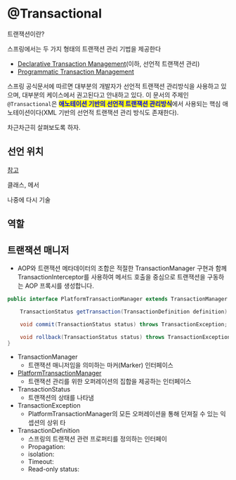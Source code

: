 # @Transactional



트랜잭션이란?



스프링에서는 두 가지 형태의 트랜잭션 관리 기법을 제공한다

* [Declarative Transaction Management](https://docs.spring.io/spring-framework/docs/current/reference/html/data-access.html#transaction-declarative)(이하, 선언적 트랜잭션 관리)
* [Programmatic Transaction Management](https://docs.spring.io/spring-framework/docs/current/reference/html/data-access.html#transaction-programmatic)

스프링 공식문서에 따르면 대부분의 개발자가 선언적 트랜잭션 관리방식을 사용하고 있으며, 대부분의 케이스에서 권고된다고 안내하고 있다. 이 문서의 주제인 `@Transactional`은 <mark style="color:blue;">**애노테이션 기반의 선언적 트랜잭션 관리방식**</mark>에서 사용되는 핵심 애노테이션이다(XML 기반의 선언적 트랜잭션 관리 방식도 존재한다).

차근차근히 살펴보도록 하자.

## 선언 위치

[참고](https://docs.spring.io/spring-framework/docs/current/reference/html/data-access.html#transaction-declarative-annotations)

클래스, 메서

나중에 다시 기술

## 역할

## 트랜잭션 매니저



* AOP와 트랜잭션 메타데이터의 조합은 적절한 TransactionManager 구현과 함께 TransactionInterceptor를 사용하여 메서드 호출을 중심으로 트랜잭션을 구동하는 AOP 프록시를 생성합니다.



```java
public interface PlatformTransactionManager extends TransactionManager {

    TransactionStatus getTransaction(TransactionDefinition definition) throws TransactionException;

    void commit(TransactionStatus status) throws TransactionException;

    void rollback(TransactionStatus status) throws TransactionException;
}
```

* TransactionManager
  * 트랜잭션 매니저임을 의미하는 마커(Marker) 인터페이스
* [PlatformTransactionManager](https://docs.spring.io/spring-framework/docs/current/reference/html/data-access.html#transaction-strategies)
  * 트랜잭션 관리를 위한 오퍼레이션의 집합을 제공하는 인터페이스
* TransactionStatus
  * 트랜잭션의 상태를 나타냄
* TransactionException
  * PlatformTransactionManager의 모든 오퍼레이션을 통해 던져질 수 있는 익셉션의 상위 타
* TransactionDefinition
  * 스프링의 트랜잭션 관련 프로퍼티를 정의하는 인터페이
  * Propagation:&#x20;
  * isolation:&#x20;
  * Timeout:&#x20;
  * Read-only status:&#x20;



